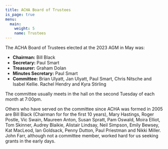 ```yaml
---
title: ACHA Board of Trustees
is_page: true
menu:
  main:
    weight: 5
    name: Trustees
---
```


The ACHA Board of Trustees elected at the 2023 AGM in May was:

* **Chairman:** Bill Black
* **Secretary:** Paul Smart
* **Treasurer:** Graham Dolan
* **Minutes Secretary:** Paul Smart
* **Committee:** Brian Ulyatt, Jan Ulyatt,  Paul Smart, Chris Nitsche and Isabel Kellie. Rachel Hendry and Kyra Stirling

The committee usually meets in the hall on the second Tuesday of each month at 7:00pm.

Others who have served on the committee since ACHA was formed in 2005 are Bill Black (Chairman for for the first 10 years), Mary Hastings, Roger Postle, Vic Swain, Maureen Anton, Susan Spratt, Pam Oswald, Moira Elliot, Tom Skinner, Audrey Blaikie, Alistair Lindsay, Neil Simpson, Emily Bewsey, Kat MacLeod, Ian Goldsack, Penny Dutton, Paul Priestman and Nikki Miller. John Farr, although not a committee member, worked hard for us seeking grants in the early days.
